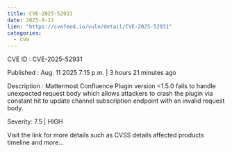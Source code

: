 ```yaml
--- 
title: CVE-2025-52931
date: 2025-8-11
lien: "https://cvefeed.io/vuln/detail/CVE-2025-52931"
categories:
  - cve
---
```


CVE ID : CVE-2025-52931

Published :  Aug. 11
2025
7:15 p.m. | 3 hours
21 minutes ago

Description : Mattermost Confluence Plugin version <1.5.0 fails to handle unexpected request body which allows attackers to crash the plugin via constant hit to update channel subscription endpoint with an invalid request body.

Severity: 7.5 | HIGH

Visit the link for more details
such as CVSS details
affected products
timeline
and more...
